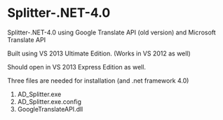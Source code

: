 Splitter-.NET-4.0
=================

Splitter-.NET-4.0 using Google Translate API (old version) and Microsoft Translate API

Built using VS 2013 Ultimate Edition. (Works in VS 2012 as well)

Should open in VS 2013 Express Edition as well.


Three files are needed for installation (and .net framework 4.0)
1. AD_Splitter.exe
2. AD_Splitter.exe.config
3. GoogleTranslateAPI.dll

